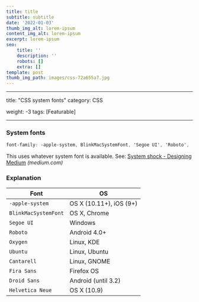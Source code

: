 ```yaml
---
title: title
subtitle: subtitle
date: '2022-01-03'
thumb_img_alt: lorem-ipsum
content_img_alt: lorem-ipsum
excerpt: lorem-ipsum
seo:
    title: ''
    description: ''
    robots: []
    extra: []
template: post
thumb_img_path: images/css-72a655a7.jpg
---
```


---

title: "CSS system fonts"
category: CSS

weight: -3
tags: [Featurable]

---

### System fonts

```css
font-family: -apple-system, BlinkMacSystemFont, 'Segoe UI', 'Roboto', 'Oxygen', 'Ubuntu', 'Cantarell', 'Fira Sans', 'Droid Sans', 'Helvetica Neue', sans-serif;
```

This uses whatever system font is available. See: [System shock - Designing Medium](https://medium.design/system-shock-6b1dc6d6596f?gi=90078e194544) _(medium.com)_

### Explanation

| Font                 | OS                      |
| -------------------- | ----------------------- |
| `-apple-system`      | OS X (10.11+), iOS (9+) |
| `BlinkMacSystemFont` | OS X, Chrome            |
| `Segoe UI`           | Windows                 |
| `Roboto`             | Android 4.0+            |
| `Oxygen`             | Linux, KDE              |
| `Ubuntu`             | Linux, Ubuntu           |
| `Cantarell`          | Linux, GNOME            |
| `Fira Sans`          | Firefox OS              |
| `Droid Sans`         | Android (until 3.2)     |
| `Helvetica Neue`     | OS X (10.9)             |
